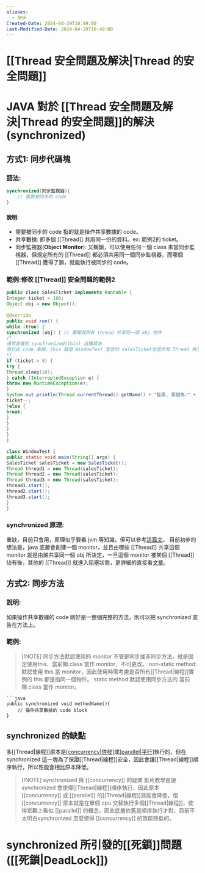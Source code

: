 ```yaml
---
aliases:
  - 同步
Created-Date: 2024-04-29T10:49:00
Last-Modified-Date: 2024-04-29T10:49:00
---
```

# [[Thread 安全問題及解決|Thread 的安全問題]]
# JAVA 對於 [[Thread 安全問題及解決|Thread 的安全問題]]的解決(synchronized)
## 方式1: 同步代碼塊
### 語法:
```java
synchronized(同步監視器){
	// 需要被同步的 code
}
```
#### 說明:
- 需要被同步的 code 指的就是操作共享數據的 code。
- 共享數據: 即多個 [[Thread]] 共用同一份的資料。ex: 範例2的 ticket。
- 同步監視器(**Object Monitor**): 又稱鎖，可以使用任何一個 class 來當同步監視器，但規定所有的 [[Thread]] 都必須共用同一個同步監視器，而哪個 [[Thread]] 獲得了鎖，就能執行被同步的 code。
### 範例:修改 [[Thread]] 安全問題的範例2
```java
public class SalesTicket implements Runnable {  
Integer ticket = 100;  
Object obj = new Object();  
  
@Override  
public void run() {  
while (true) {  
synchronized (obj) { // 要確保所有 thread 共享同一個 obj 物件  
/*  
通常會看到 synchronized(this) 這種寫法  
而以此 code 來說，this 就是 WindowTest 宣告的 salesTicket也是所有 Thread 共享同一個 salesTicket 物件  
*/  
if (ticket > 0) {  
try {  
Thread.sleep(10);  
} catch (InterruptedException e) {  
throw new RuntimeException(e);  
}  
System.out.println(Thread.currentThread().getName() + "售票, 票號為:" + ticket);  
ticket--;  
}else {  
break;  
}  
}  
}  
}  
}  
  
class WindowTest {  
public static void main(String[] args) {  
SalesTicket salesTicket = new SalesTicket();  
Thread thread1 = new Thread(salesTicket);  
Thread thread2 = new Thread(salesTicket);  
Thread thread3 = new Thread(salesTicket);  
thread1.start();  
thread2.start();  
thread3.start();  
}  
}
```
### synchronized 原理:
重缺，目前只會用，原理似乎要看 jvm 等知識，但可以參考[這篇文](https://www.cnblogs.com/aspirant/p/11470858.html)。
目前初步的想法是，java 底層會創建一個 monitor，並且由哪些 [[Thread]] 共享這個 monitor 就是由誰共享同一個 obj 所決定，一旦這個 monitor 被某個 [[Thread]] 佔有後，其他的 [[Thread]] 就進入阻塞狀態，更詳細的直接看[文章](https://www.cnblogs.com/aspirant/p/11470858.html)。


## 方式2: 同步方法
### 說明:
如果操作共享數據的 code 剛好是一整個完整的方法，則可以把 synchronized 宣告在方法上。
### 範例:
> [!NOTE] 同步方法默認使用的 monitor
> 不管是同步或非同步方法，就是固定使用this、當前類.class 當作 monitor，不可更改。
> non-static method:默認使用 this 當 monitor，因此使用時需考慮是否所有[[Thread|線程]]實例的 this 都是指同一個物件。
> static method:默認使用同步方法的 當前類.class 當作 monitor。
```
```java
public synchronized void methodName(){
	// 操作共享數據的 code block
}
```


## synchronized 的缺點
多[[Thread|線程]]原本是[[concurrency|併發]]([[concurrency]])或[[parallel|平行]]([[parallel]])執行的，但在 synchronized 這一塊為了保證[[Thread|線程]]安全，因此會讓[[Thread|線程]]順序執行，所以性能會相比原本降低。

>[!NOTE] synchronized 與 [[concurrency]] 的疑問
>影片教學是說 synchronized 會使得[[Thread|線程]]順序執行，因此原本 [[concurrency]] 或 [[parallel]] 的[[Thread|線程]]效能會降低，但 [[concurrency]] 原本就是在單個 cpu 交替執行多個[[Thread|線程]]，使得宏觀上看似 [[parallel]] 的概念，因此底層依舊是順序執行才對，目前不太明白synchronized 怎麼使得 [[concurrency]] 的效能降低的。


# synchronized 所引發的[[死鎖]]問題([[死鎖|DeadLock]])